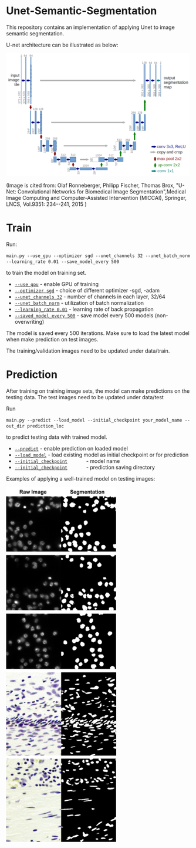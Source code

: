 # Unet-Semantic-Segmentation
This repository contains an implementation of applying Unet to image semantic segmentation. 

U-net architecture can be illustrated as below: 

<img src="u-net-architecture.png" width="500">

(Image is cited from: Olaf Ronneberger, Philipp Fischer, Thomas Brox, "U-Net: Convolutional Networks for Biomedical Image Segmentation",Medical Image Computing and Computer-Assisted Intervention (MICCAI), Springer, LNCS, Vol.9351: 234--241, 2015
)

# Train
Run: 
```
main.py --use_gpu --optimizer sgd --unet_channels 32 --unet_batch_norm --learning_rate 0.01 --save_model_every 500
```
to train the model on training set. 

- [`--use_gpu`](appconf.html#usegpu)              - enable GPU of training
- [`--optimizer sgd`](appconf.html#optimizer)     - choice of different optimizer -sgd, -adam
- [`--unet_channels 32`](appconf.html#channels)   - number of channels in each layer, 32/64
- [`--unet_batch_norm`](appconf.html#batchnorm)   - utilization of batch normalization
- [`--learning_rate 0.01`](appconf.html#learningrate) - learning rate of back propagation
- [`--saved_model_every 500`](appconf.html#savemodel) - save model every 500 models (non-overwriting)


The model is saved every 500 iterations. Make sure to load the latest model when make prediction on test images.  

The training/validation images need to be updated under data/train. 



# Prediction

After training on training image sets, the model can make predictions on the testing data. 
The test images need to be updated under data/test

Run 
```
main.py --predict --load_model --initial_checkpoint your_model_name --out_dir prediction_loc 
```
to predict testing data with trained model. 
- [`--predict`](appconf.html#predict)              - enable prediction on loaded model
- [`--load_model`](appconf.html#load_model)              - load existing model as initial checkpoint or for prediction
- [`--initial_checkpoint`](appconf.html#initialcheckpoint)              - model name
- [`--initial_checkpoint`](appconf.html#outdir)              - prediction saving directory

Examples of applying a well-trained model on testing images: 

<img src="predictions.png" width="300">

